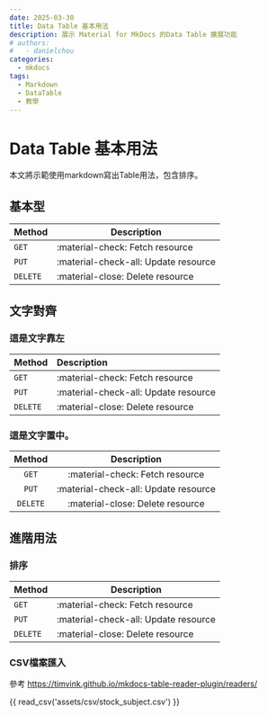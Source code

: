 ```yaml
---
date: 2025-03-30
title: Data Table 基本用法
description: 展示 Material for MkDocs 的Data Table 擴展功能
# authors:
#   - danielchou
categories:
  - mkdocs
tags:
  - Markdown
  - DataTable
  - 教學
---
```



# Data Table 基本用法

本文將示範使用markdown寫出Table用法，包含排序。

<!-- more -->

## 基本型

| Method      | Description                          |
| ----------- | ------------------------------------ |
| `GET`       | :material-check:     Fetch resource  |
| `PUT`       | :material-check-all: Update resource |
| `DELETE`    | :material-close:     Delete resource |

## 文字對齊

### 這是文字靠左

| Method      | Description                          |
| :---------- | :----------------------------------- |
| `GET`       | :material-check:     Fetch resource  |
| `PUT`       | :material-check-all: Update resource |
| `DELETE`    | :material-close:     Delete resource |

### 這是文字置中。

| Method      | Description                          |
| :---------: | :----------------------------------: |
| `GET`       | :material-check:     Fetch resource  |
| `PUT`       | :material-check-all: Update resource |
| `DELETE`    | :material-close:     Delete resource |


## 進階用法

### 排序

| Method      | Description                          |
| ----------- | ------------------------------------ |
| `GET`       | :material-check:     Fetch resource  |
| `PUT`       | :material-check-all: Update resource |
| `DELETE`    | :material-close:     Delete resource |

### CSV檔案匯入

參考 https://timvink.github.io/mkdocs-table-reader-plugin/readers/

{{ read_csv('assets/csv/stock_subject.csv') }}


<!-- ### 接上外部URL JSON

<div id="data-table"></div>
ssss

<script>
async function fetchDataAndRenderTable() {
  try {
    const response = await fetch('https://beow.us/static/currStockMarket.json');
    const data = await response.json();
    
    // 创建表格
    let tableHTML = '<table>';
    
    // 添加表头
    tableHTML += '<thead><tr>';
    Object.keys(data[0]).forEach(key => {
      tableHTML += `<th>${key}</th>`;
    });
    tableHTML += '</tr></thead>';
    
    // 添加表格内容
    tableHTML += '<tbody>';
    data.forEach(item => {
      tableHTML += '<tr>';
      Object.values(item).forEach(value => {
        tableHTML += `<td>${value}</td>`;
      });
      tableHTML += '</tr>';
    });
    tableHTML += '</tbody></table>';
    
    document.getElementById('data-table').innerHTML = tableHTML;
  } catch (error) {
    console.error('获取数据时出错:', error);
    document.getElementById('data-table').innerHTML = '加载数据时出错';
  }
}

document.addEventListener('DOMContentLoaded', fetchDataAndRenderTable);
</script> -->